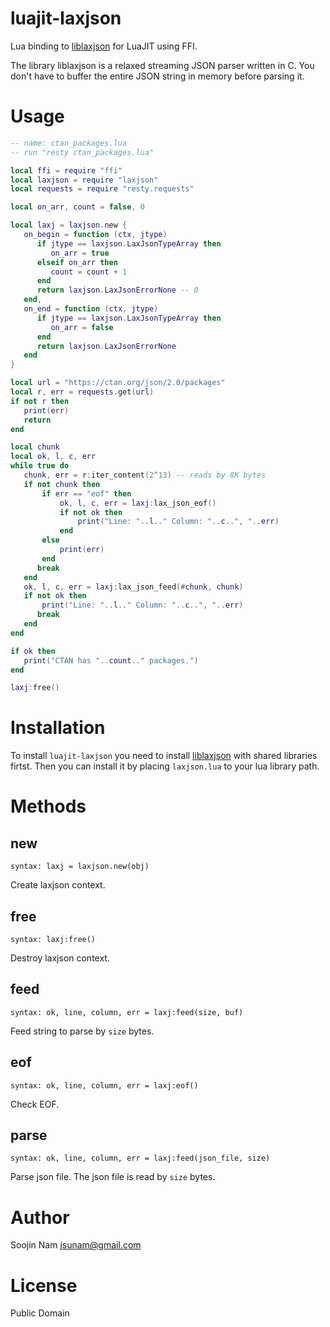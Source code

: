luajit-laxjson
====
Lua binding to [liblaxjson](https://github.com/andrewrk/liblaxjson)
for LuaJIT using FFI.

The library liblaxjson is a relaxed streaming JSON parser written in C.
You don't have to buffer the entire JSON string in memory before parsing it.

Usage
=====

````lua
-- name: ctan_packages.lua
-- run "resty ctan_packages.lua"

local ffi = require "ffi"
local laxjson = require "laxjson"
local requests = require "resty.requests"

local on_arr, count = false, 0

local laxj = laxjson.new {
   on_begin = function (ctx, jtype)
      if jtype == laxjson.LaxJsonTypeArray then
         on_arr = true
      elseif on_arr then
         count = count + 1
      end
      return laxjson.LaxJsonErrorNone -- 0
   end,
   on_end = function (ctx, jtype)
      if jtype == laxjson.LaxJsonTypeArray then
         on_arr = false
      end
      return laxjson.LaxJsonErrorNone
   end
}

local url = "https://ctan.org/json/2.0/packages"
local r, err = requests.get(url)
if not r then
   print(err)
   return
end

local chunk
local ok, l, c, err
while true do
   chunk, err = r:iter_content(2^13) -- reads by 8K bytes
   if not chunk then
       if err == "eof" then
           ok, l, c, err = laxj:lax_json_eof()
           if not ok then
               print("Line: "..l.." Column: "..c..", "..err)
           end
       else
           print(err)
       end
      break
   end
   ok, l, c, err = laxj:lax_json_feed(#chunk, chunk)
   if not ok then
       print("Line: "..l.." Column: "..c..", "..err)
      break
   end
end

if ok then
   print("CTAN has "..count.." packages.")
end

laxj:free()
````

Installation
============
To install `luajit-laxjson` you need to install
[liblaxjson](https://github.com/andrewrk/liblaxjson#installation)
with shared libraries firtst.
Then you can install it by placing `laxjson.lua` to your lua library path.

Methods
=======

new
---
`syntax: laxj = laxjson.new(obj)`

Create laxjson context.

free
----
`syntax: laxj:free()`

Destroy laxjson context.

feed
----
`syntax: ok, line, column, err = laxj:feed(size, buf)`

Feed string to parse by `size` bytes.

eof
---
`syntax: ok, line, column, err = laxj:eof()`

Check EOF.

parse
-----
`syntax: ok, line, column, err = laxj:feed(json_file, size)`

Parse json file. The json file is read by `size` bytes.

Author
======
Soojin Nam jsunam@gmail.com

License
=======
Public Domain
